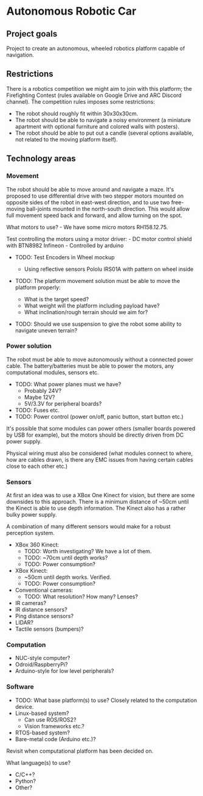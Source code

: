 # Autonomous Robotic Car

## Project goals

Project to create an autonomous, wheeled robotics platform capable of navigation.

## Restrictions

There is a robotics competition we might aim to join with this platform; the Firefighting Contest (rules available on Google Drive and ARC Discord channel). The competition rules imposes some restrictions:

* The robot should roughly fit within 30x30x30cm.
* The robot should be able to navigate a noisy environment (a miniature apartment with optional furniture and colored walls with posters).
* The robot should be able to put out a candle (several options available, not related to the moving platform itself).

## Technology areas

### Movement

The robot should be able to move around and navigate a maze. It's proposed to use differential drive with two stepper motors mounted on opposite sides of the robot in east-west direction, and to use two free-moving ball-joints mounted in the north-south direction. This would allow full movement speed back and forward, and allow turning on the spot.

What motors to use?
    - We have some micro motors RH158.12.75.
    
Test controlling the motors using a motor driver:
    - DC motor control shield with BTN8982 Infineon
    - Controlled by arduino
* TODO: Test Encoders in Wheel mockup
    - Using reflective sensors Pololu IRS01A with pattern on wheel inside
    
* TODO: The platform movement solution must be able to move the platform properly:
    - What is the target speed?
    - What weight will the platform including payload have?
    - What inclination/rough terrain should we aim for?
* TODO: Should we use suspension to give the robot some ability to navigate uneven terrain?

### Power solution

The robot must be able to move autonomously without a connected power cable. The battery/batteries must be able to power the motors, any computational modules, sensors etc.

* TODO: What power planes must we have?
    - Probably 24V?
    - Maybe 12V?
    - 5V/3.3V for peripheral boards?
* TODO: Fuses etc.
* TODO: Power control (power on/off, panic button, start button etc.)

It's possible that some modules can power others (smaller boards powered by USB for example), but the motors should be directly driven from DC power supply.

Physical wiring must also be considered (what modules connect to where, how are cables drawn, is there any EMC issues from having certain cables close to each other etc.)

### Sensors

At first an idea was to use a XBox One Kinect for vision, but there are some downsides to this approach. There is a minimum distance of ~50cm until the Kinect is able to use depth information. The Kinect also has a rather bulky power supply.

A combination of many different sensors would make for a robust perception system.

* XBox 360 Kinect:
    - TODO: Worth investigating? We have a lot of them.
    - TODO: ~70cm until depth works?
    - TODO: Power consumption?
* XBox Kinect:
    - ~50cm until depth works. Verified.
    - TODO: Power consumption?
* Conventional cameras:
    - TODO: What resolution? How many? Lenses?
* IR cameras?
* IR distance sensors?
* Ping distance sensors?
* LIDAR?
* Tactile sensors (bumpers)?

### Computation

* NUC-style computer?
* Odroid/RaspberryPi?
* Arduino-style for low level peripherals?

### Software

* TODO: What base platform(s) to use? Closely related to the computation device.
* Linux-based system?
    - Can use ROS/ROS2?
    - Vision frameworks etc.?
* RTOS-based system?
* Bare-metal code (Arduino etc.)?

Revisit when computational platform has been decided on.

What language(s) to use?

* C/C++?
* Python?
* Other?


